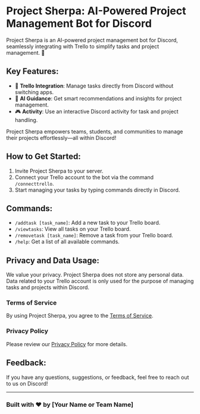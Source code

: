 # Project Sherpa: AI-Powered Project Management Bot for Discord

Project Sherpa is an AI-powered project management bot for Discord, seamlessly integrating with Trello to simplify tasks and project management. 🚀

## Key Features:
- 📌 **Trello Integration**: Manage tasks directly from Discord without switching apps.
- 🤖 **AI Guidance**: Get smart recommendations and insights for project management.
- 🎮 **Activity**: Use an interactive Discord activity for task and project handling.

Project Sherpa empowers teams, students, and communities to manage their projects effortlessly—all within Discord!

## How to Get Started:
1. Invite Project Sherpa to your server.
2. Connect your Trello account to the bot via the command `/connecttrello`.
3. Start managing your tasks by typing commands directly in Discord.

## Commands:
- `/addtask [task_name]`: Add a new task to your Trello board.
- `/viewtasks`: View all tasks on your Trello board.
- `/removetask [task_name]`: Remove a task from your Trello board.
- `/help`: Get a list of all available commands.

## Privacy and Data Usage:
We value your privacy. Project Sherpa does not store any personal data. Data related to your Trello account is only used for the purpose of managing tasks and projects within Discord.

### Terms of Service
By using Project Sherpa, you agree to the [Terms of Service](https://ptb.discord.com/discovery/applications/1312405298446864427).

### Privacy Policy
Please review our [Privacy Policy](https://ptb.discord.com/discovery/applications/1312405298446864427) for more details.

## Feedback:
If you have any questions, suggestions, or feedback, feel free to reach out to us on Discord!

---

### Built with ❤️ by [Your Name or Team Name]
